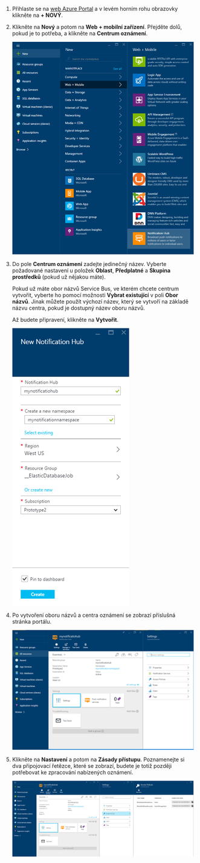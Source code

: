 

1. Přihlaste se na [web Azure Portal](https://portal.azure.com) a v levém horním rohu obrazovky klikněte na **+ NOVÝ**.

2. Klikněte na **Nový** a potom na **Web + mobilní zařízení**. Přejděte dolů, pokud je to potřeba, a klikněte na **Centrum oznámení**.

    ![Azure Portal – vytváření center oznámení](./media/notification-hubs-portal-create-new-hub/notification-hubs-azure-portal-create.png)

3. Do pole **Centrum oznámení** zadejte jedinečný název. Vyberte požadované nastavení u položek **Oblast**, **Předplatné** a **Skupina prostředků** (pokud už nějakou máte). 
 
    Pokud už máte obor názvů Service Bus, ve kterém chcete centrum vytvořit, vyberte ho pomocí možnosti **Vybrat existující** v poli **Obor názvů**.  Jinak můžete použít výchozí název, který se vytvoří na základě názvu centra, pokud je dostupný název oboru názvů. 

    Až budete připravení, klikněte na **Vytvořit**.

    ![Azure Portal – nastavení vlastností centra oznámení](./media/notification-hubs-portal-create-new-hub/notification-hubs-azure-portal-settings.png)

4. Po vytvoření oboru názvů a centra oznámení se zobrazí příslušná stránka portálu. 

    ![Azure Portal – stránka portálu centra oznámení](./media/notification-hubs-portal-create-new-hub/notification-hubs-azure-portal-page.png)
       
5. Klikněte na **Nastavení** a potom na **Zásady přístupu**. Poznamenejte si dva připojovací řetězce, které se zobrazí, budete je totiž později potřebovat ke zpracování nabízených oznámení.

    ![Azure Portal – připojovací řetězce centra oznámení](./media/notification-hubs-portal-create-new-hub/notification-hubs-connection-strings-portal.png)



<!--HONumber=sep16_HO1-->


